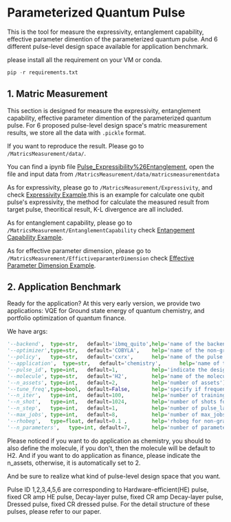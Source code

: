 # Parameterized Quantum Pulse
This is the tool for measure the expressivity, entanglement capability, effective parameter dimention of the parameterized quantum pulse. And 6 different pulse-level design space available for application benchmark. 

please install all the requirement on your VM or conda.

```python
pip -r requirements.txt
```

## 1. Matric Measurement
This section is designed for measure the expressivity, entanglement capability, effective parameter dimention of the parameterized quantum pulse.
For 6 proposed pulse-level design space's matric measurement results, we store all the data with `.pickle` format.

If you want to reproduce the result. Please go to `/MatricsMeasurement/data/`.

You can find a ipynb file [Pulse_Expressibility%26Entanglement](https://github.com/zlianghahaha/ParameterizedQuantumPulse/blob/main/MatricsMeasurement/data/Pulse_Expressibility%26Entanglement.ipynb), open the file and input data from `/MatricsMeasurement/data/matricsmeasurementdata`

As for expressivity, please go to `/MatricsMeasurement/Expressivity`, and check [Expressivity Example](https://github.com/zlianghahaha/ParameterizedQuantumPulse/blob/main/MatricsMeasurement/Expressivity/JakartaPulseVQA_Expressibility.ipynb).this is an example for calculate one qubit pulse's expressivity, the method for calculate the measured result from target pulse, theoritical result, K-L divergence are all included.

As for entanglement capability, please go to `/MatricsMeasurement/EntanglementCapability` check [Entangement Capability Example](https://github.com/zlianghahaha/ParameterizedQuantumPulse/blob/main/MatricsMeasurement/EntanglementCapability/Pulse_Entanglement_Example.ipynb).

As for effective parameter dimension, please go to `/MatricsMeasurement/EffictiveparamterDimension` check [Effective Parameter Dimension Example](https://github.com/zlianghahaha/ParameterizedQuantumPulse/blob/main/MatricsMeasurement/EffectiveparameterDimension/EffectiveParameterDimension_Example.ipynb).


## 2. Application Benchmark

Ready for the application?
At this very early version, we provide two applications: VQE for Ground state energy of quantum chemistry, and portfolio optimization of quantum finance.

We have args:

```python
'--backend',  type=str,   default='ibmq_quito',help='name of the backend(Or a simulator like FakeManila)')
'--optimizer',type=str,   default='COBYLA',    help='name of the non-gradient optimizer')
'--policy',   type=str,   default='cxrx',      help='name of the pulse growth policy, deleted in this version')
'--application',  type=str,   default='chemistry',      help='name of the benchmark application')
'--pulse_id', type=int,   default=1,           help='indicate the design space at pulse level.')
'--molecule', type=str,   default='H2',        help='name of the molecules')
'--n_assets', type=int,   default=2,           help='number of assets')
'--tune_freq',type=bool,  default=False,       help='specify if frequencies are tuned')
'--n_iter',   type=int,   default=100,         help='number of training iterations')
'--n_shot',   type=int,   default=1024,        help='number of shots for measurement')
'--n_step',   type=int,   default=1,           help='number of pulse_layers')
'--max_jobs', type=int,   default=8,           help='number of max_jobs for multiprocessing')
'--rhobeg',   type=float, default=0.1 ,        help='rhobeg for non-gradient optimizer')
'--n_parameters',   type=int, default=7,       help='number of parameters in pulse ansatz')
```
Please noticed if you want to do application as chemistry, you should to also define the molecule, if you don't, then the molecule will be default to H2.
And if you want to do application as finance, please indicate the n_assets, otherwise, it is automatically set to 2.

And be sure to realize what kind of pulse-level design space that you want. 

Pulse ID 1,2,3,4,5,6 are corresponding to Hardware-efficient(HE) pulse, fixed CR amp HE pulse, Decay-layer pulse, fixed CR amp Decay-layer pulse, Dressed pulse, fixed CR dressed pulse. For the detail structure of these pulses, please refer to our paper.

